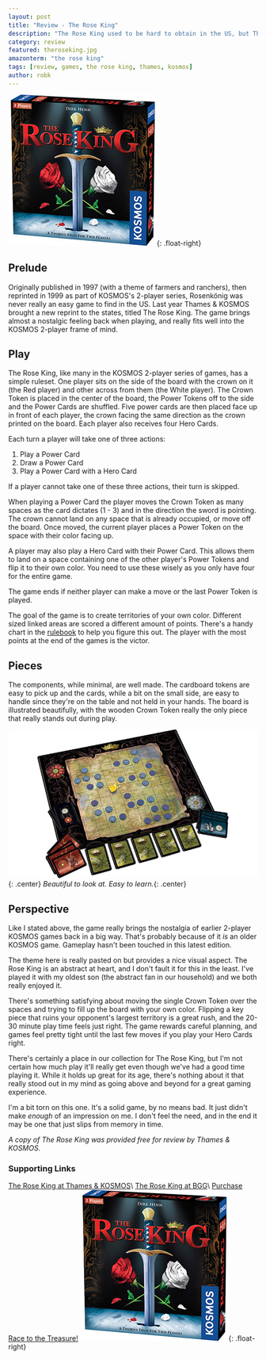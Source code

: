 ```yaml
---
layout: post
title: "Review - The Rose King"
description: "The Rose King used to be hard to obtain in the US, but Thames & KOSMOS brought us a new edition last year."
category: review
featured: theroseking.jpg
amazonterm: "the rose king"
tags: [review, games, the rose king, thames, kosmos]
author: robk
---
```


![The Rose King!](/images/theroseking/box.jpg){: .float-right}
<h2>Prelude</h2>

Originally published in 1997 (with a theme of farmers and ranchers), then reprinted in 1999 as part of KOSMOS's 2-player series, Rosenkönig was never really an easy game to find in the US. Last year Thames & KOSMOS brought a new reprint to the states, titled The Rose King. The game brings almost a nostalgic feeling back when playing, and really fits well into the KOSMOS 2-player frame of mind.

<h2>Play</h2>

The Rose King, like many in the KOSMOS 2-player series of games, has a simple ruleset. One player sits on the side of the board with the crown on it (the Red player) and other across from them (the White player). The Crown Token is placed in the center of the board, the Power Tokens off to the side and the Power Cards are shuffled. Five power cards are then placed face up in front of each player, the crown facing the same direction as the crown printed on the board. Each player also receives four Hero Cards.

Each turn a player will take one of three actions:

1. Play a Power Card
2. Draw a Power Card
3. Play a Power Card with a Hero Card

If a player cannot take one of these three actions, their turn is skipped.

When playing a Power Card the player moves the Crown Token as many spaces as the card dictates (1 - 3) and in the direction the sword is pointing. The crown cannot land on any space that is already occupied, or move off the board. Once moved, the current player places a Power Token on the space with their color facing up.

A player may also play a Hero Card with their Power Card. This allows them to land on a space containing one of the other player's Power Tokens and flip it to their own color. You need to use these wisely as you only have four for the entire game.

The game ends if neither player can make a move or the last Power Token is played.

The goal of the game is to create territories of your own color. Different sized linked areas are scored a different amount of points. There's a handy chart in the [rulebook](http://www.thamesandkosmos.com/manuals/full/691790_theroseking_manual.pdf) to help you figure this out. The player with the most points at the end of the games is the victor.

<h2>Pieces</h2>

The components, while minimal, are well made. The cardboard tokens are easy to pick up and the cards, while a bit on the small side, are easy to handle since they're on the table and not held in your hands. The board is illustrated beautifully, with the wooden Crown Token really the only piece that really stands out during play.

![The Rose King Pieces](/images/theroseking/pieces.jpg){: .center}
*Beautiful to look at. Easy to learn.*{: .center}

<h2>Perspective</h2>

Like I stated above, the game really brings the nostalgia of earlier 2-player KOSMOS games back in a big way. That's probably because of it *is* an older KOSMOS game. Gameplay hasn't been touched in this latest edition.

The theme here is really pasted on but provides a nice visual aspect. The Rose King is an abstract at heart, and I don't fault it for this in the least. I've played it with my oldest son (the abstract fan in our household) and we both really enjoyed it.

There's something satisfying about moving the single Crown Token over the spaces and trying to fill up the board with your own color. Flipping a key piece that ruins your opponent's largest territory is a great rush, and the 20-30 minute play time feels just right. The game rewards careful planning, and games feel pretty tight until the last few moves if you play your Hero Cards right.

There's certainly a place in our collection for The Rose King, but I'm not certain how much play it'll really get even though we've had a good time playing it. While it holds up great for its age, there's nothing about it that really stood out in my mind as going above and beyond for a great gaming experience.

I'm a bit torn on this one. It's a solid game, by no means bad. It just didn't make *enough* of an impression on me. I don't feel the need, and in the end it may be one that just slips from memory in time.

*A copy of The Rose King was provided free for review by Thames & KOSMOS.*

<h3>Supporting Links</h3>

[The Rose King at Thames & KOSMOS](http://www.thamesandkosmos.com/index.php/product/category/games/the-rose-king)\\
[The Rose King at BGG](https://boardgamegeek.com/boardgame/201/rose-king/images)\\
[Purchase Race to the Treasure!](http://amzn.to/2jFbLdx)
![The Rose King!](/images/theroseking/box.jpg){: .float-right}
